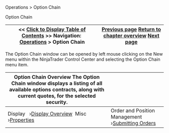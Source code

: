 ﻿
Operations > Option Chain

Option Chain

| << [Click to Display Table of Contents](option-chain.md) >> **Navigation:**     [Operations](operations-1.md) > Option Chain | [Previous page](news_properties-1.md) [Return to chapter overview](operations-1.md) [Next page](display_overview_option_chain-1.md) |
| --- | --- |
The Option Chain window can be opened by left mouse clicking on the New menu within the NinjaTrader Control Center and selecting the Option Chain menu item.

| Option Chain Overview The Option Chain window displays a listing of all available options contracts, along with current quotes, for the selected security. | |
| --- | --- |
| Display   ›[Display Overview](display_overview_option_chain-1.md)  Misc   ›[Properties](properties_option_chain-1.md) | Order and Position Management   ›[Submitting Orders](submitting_orders_option_chain-1.md) |

